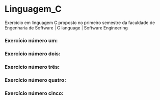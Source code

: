 # Linguagem_C
Exercício em linguagem C proposto no primeiro semestre da faculdade de Engenharia de Software | C language | Software Engineering

### Exercício número um:

### Exercício número dois:

### Exercício número três:

### Exercício número quatro:

### Exercício número cinco:
